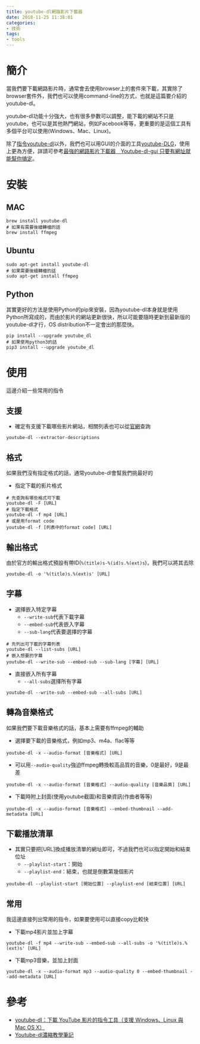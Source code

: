 ```yaml
---
title: youtube-dl網路影片下載器
date: 2018-11-25 11:38:01
categories:
- 技術
tags:
- tools
---
```

# 簡介
當我們要下載網路影片時，通常會去使用browser上的套件來下載，其實除了browser套件外，我們也可以使用command-line的方式，也就是這篇要介紹的youtube-dl。

youtube-dl功能十分強大，也有很多參數可以調整，能下載的網站不只是youtube，也可以是其他熱門網站，例如Facebook等等，更重要的是這個工具有多個平台可以使用(Windows、Mac、Linux)。

除了[指令youtube-dl](https://rg3.github.io/youtube-dl/index.html)以外，我們也可以用GUI的介面的工具[youtube-DLG](https://github.com/MrS0m30n3/youtube-dl-gui)，使用上更為方便，詳請可參考[最強的網路影片下載器　Youtube-dl-gui 只要有網址就能幫你搞定](https://www.kocpc.com.tw/archives/162438)。

# 安裝
## MAC
```
brew install youtube-dl
# 如果有需要後續轉檔的話
brew install ffmpeg
```
## Ubuntu
```
sudo apt-get install youtube-dl
# 如果需要後續轉檔的話
sudo apt-get install ffmpeg
```
## Python
其實更好的方法是使用Python的pip來安裝，因為youtube-dl本身就是使用Python所寫成的，而由於影片的網站更新很快，所以可能要隨時更新到最新版的youtube-dl才行，OS distribution不一定會出的那麼快。
```
pip install --upgrade youtube_dl
# 如果使用python3的話
pip3 install --upgrade youtube_dl
```

# 使用
這邊介紹一些常用的指令

## 支援
* 確定有支援下載哪些影片網站，相關列表也可以從[官網](https://github.com/rg3/youtube-dl/blob/master/docs/supportedsites.md)查詢
```
youtube-dl --extractor-descriptions
```
## 格式
如果我們沒有指定格式的話，通常youtube-dl會幫我們挑最好的

* 指定下載的影片格式
```
# 先查詢有哪些格式可下載
youtube-dl -F [URL]
# 指定下載格式
youtube-dl -f mp4 [URL]
# 或是用format code
youtube-dl -f [列表中的format code] [URL]
```

## 輸出格式
由於官方的輸出格式預設有帶ID(`%(title)s-%(id)s.%(ext)s`)，我們可以將其去除
```
youtube-dl -o '%(title)s.%(ext)s' [URL]
```

## 字幕
* 選擇嵌入特定字幕
  - `--write-sub`代表下載字幕
  - `--embed-sub`代表嵌入字幕
  - `--sub-lang`代表要選擇的字幕
```
# 先列出可下載的字幕列表
youtube-dl --list-subs [URL]
# 嵌入想要的字幕
youtube-dl --write-sub --embed-sub --sub-lang [字幕] [URL]
```
* 直接嵌入所有字幕
  - `--all-subs`選擇所有字幕
```
youtube-dl --write-sub --embed-sub --all-subs [URL]
```

## 轉為音樂格式
如果我們要下載音樂格式的話，基本上需要有ffmpeg的輔助

* 選擇要下載的音樂格式，例如mp3、m4a、flac等等
```
youtube-dl -x --audio-format [音樂格式] [URL]
```
* 可以用`--audio-quality`強迫ffmpeg轉換較高品質的音樂，0是最好，9是最差
```
youtube-dl -x --audio-format [音樂格式] --audio-quality [音樂品質] [URL]
```
* 下載時附上封面(使用youtube截圖)和音樂資訊(作曲者等等)
```
youtube-dl -x --audio-format [音樂格式] --embed-thumbnail --add-metadata [URL]
```

## 下載播放清單
* 其實只要把[URL]換成播放清單的網址即可，不過我們也可以指定開始和結束位址
  - `--playlist-start`：開始
  - `--playlist-end`：結束，也就是倒數第幾個影片
```
youtube-dl --playlist-start [開始位置] --playlist-end [結束位置] [URL]
```

## 常用
我這邊直接列出常用的指令，如果要使用可以直接copy比較快

* 下載mp4影片並加上字幕
```
youtube-dl -f mp4 --write-sub --embed-sub --all-subs -o '%(title)s.%(ext)s' [URL]
```
* 下載mp3音樂，並加上封面
```
youtube-dl -x --audio-format mp3 --audio-quality 0 --embed-thumbnail --add-metadata [URL]
```

# 參考
* [youtube-dl：下載 YouTube 影片的指令工具（支援 Windows、Linux 與 Mac OS X）](https://blog.gtwang.org/useful-tools/youtube-dl/)
* [Youtube-dl濃縮教學筆記](https://yogapan.github.io/2017/08/16/Youtube-dl%E6%BF%83%E7%B8%AE%E6%95%99%E5%AD%B8%E7%AD%86%E8%A8%98/)